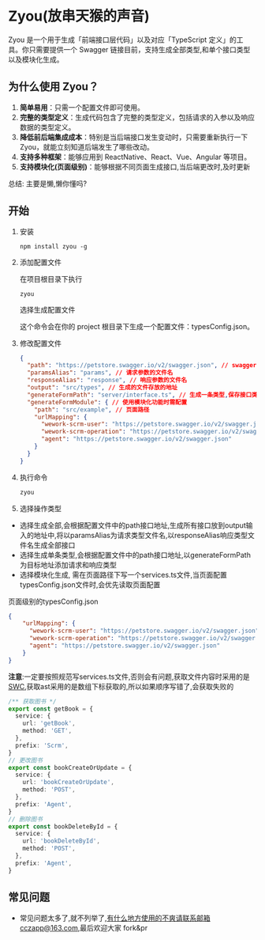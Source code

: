 # Zyou(放串天猴的声音)

Zyou 是一个用于生成「前端接口层代码」以及对应「TypeScript 定义」的工具。你只需要提供一个 Swagger 链接目前，支持生成全部类型,和单个接口类型以及模块化生成。

## 为什么使用 Zyou？

1. **简单易用**：只需一个配置文件即可使用。
2. **完整的类型定义**：生成代码包含了完整的类型定义，包括请求的入参以及响应数据的类型定义。
3. **降低前后端集成成本**：特别是当后端接口发生变动时，只需要重新执行一下 Zyou，就能立刻知道后端发生了哪些改动。
4. **支持多种框架**：能够应用到 ReactNative、React、Vue、Angular 等项目。
5. **支持模块化(页面级别)**：能够根据不同页面生成接口,当后端更改时,及时更新

总结: 主要是懒,懒你懂吗?

## 开始

1. 安装

   `npm install zyou -g`

2. 添加配置文件

   在项目根目录下执行

   `zyou`

   选择生成配置文件

   这个命令会在你的 project 根目录下生成一个配置文件：typesConfig.json。

3. 修改配置文件

   ```json
   {
     "path": "https://petstore.swagger.io/v2/swagger.json", // swagger的地址
     "paramsAlias": "params", // 请求参数的文件名
     "responseAlias": "response", // 响应参数的文件名
     "output": "src/types", // 生成的文件存放的地址
     "generateFormPath": "server/interface.ts", // 生成一条类型,保存接口类型的文件地址
     "generateFormModule": { // 使用模块化功能时需配置
       "path": "src/example", // 页面路径
       "urlMapping": {
         "wework-scrm-user": "https://petstore.swagger.io/v2/swagger.json",
         "wework-scrm-operation": "https://petstore.swagger.io/v2/swagger.json",
         "agent": "https://petstore.swagger.io/v2/swagger.json"
       }
     }
   }
   ```

5. 执行命令

   ```bash
   zyou
   ```
   
5. 选择操作类型

- 选择生成全部,会根据配置文件中的path接口地址,生成所有接口放到output输入的地址中,将以paramsAlias为请求类型文件名,以responseAlias响应类型文件名生成全部接口
- 选择生成单条类型,会根据配置文件中的path接口地址,以generateFormPath为目标地址添加请求和响应类型
- 选择模块化生成, 需在页面路径下写一个services.ts文件,当页面配置typesConfig.json文件时,会优先读取页面配置

页面级别的typesConfig.json

```json
{
    "urlMapping": {
      "wework-scrm-user": "https://petstore.swagger.io/v2/swagger.json",
      "wework-scrm-operation": "https://petstore.swagger.io/v2/swagger.json",
      "agent": "https://petstore.swagger.io/v2/swagger.json"
    }
}
```



**注意**:一定要按照规范写services.ts文件,否则会有问题,获取文件内容时采用的是 [SWC](https://swc.rs/),获取ast采用的是数组下标获取的,所以如果顺序写错了,会获取失败的

```ts
/** 获取图书 */
export const getBook = {
  service: {
    url: 'getBook',
    method: 'GET',
  },
  prefix: 'Scrm',
}
// 更改图书
export const bookCreateOrUpdate = {
  service: {
    url: 'bookCreateOrUpdate',
    method: 'POST',
  },
  prefix: 'Agent',
}
// 删除图书
export const bookDeleteById = {
  service: {
    url: 'bookDeleteById',
    method: 'POST',
  },
  prefix: 'Agent',
}

```



## 常见问题

- 常见问题太多了,就不列举了,有什么地方使用的不爽请联系邮箱cczapp@163.com,最后欢迎大家 fork&pr

